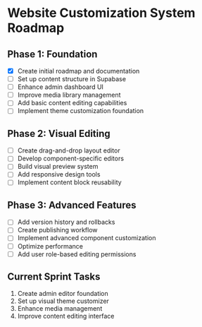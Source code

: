 
# Website Customization System Roadmap

## Phase 1: Foundation
- [x] Create initial roadmap and documentation
- [ ] Set up content structure in Supabase 
- [ ] Enhance admin dashboard UI
- [ ] Improve media library management
- [ ] Add basic content editing capabilities
- [ ] Implement theme customization foundation

## Phase 2: Visual Editing
- [ ] Create drag-and-drop layout editor
- [ ] Develop component-specific editors
- [ ] Build visual preview system
- [ ] Add responsive design tools
- [ ] Implement content block reusability

## Phase 3: Advanced Features
- [ ] Add version history and rollbacks
- [ ] Create publishing workflow
- [ ] Implement advanced component customization
- [ ] Optimize performance
- [ ] Add user role-based editing permissions

## Current Sprint Tasks
1. Create admin editor foundation
2. Set up visual theme customizer
3. Enhance media management
4. Improve content editing interface
